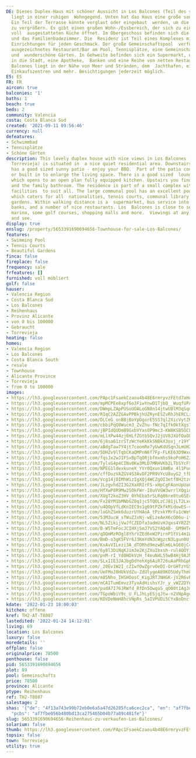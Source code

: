 ```yaml
---
DE: Dieses Duplex-Haus mit schöner Aussicht in Los Balcones (Teil des südlichen Torrevieja)
  liegt in einer ruhigen  Wohngegend. Unten hat das Haus eine große sonnige Terrasse.
  Ein Teil der Terrasse könnte verglast oder eingebaut  werden, um die Wohnfläche
  zu vergrößern. Es gibt einen großen Wohn-/Essbereich, der sich zu einer offenen,
  voll  ausgestatteten Küche öffnet. Im Obergeschoss befinden sich die 2 Schlafzimmer
  und das Familienbadezimmer. Die  Residenz ist Teil eines Komplexes mit fantastischen
  Einrichtungen für jeden Geschmack. Der große Gemeinschaftspool  verfügt über ein
  ausgezeichnetes Restaurant/Bar am Pool, Tennisplätze, eine Gemeinschaftsbibliothek
  und  wunderschöne Gärten. In Gehweite befinden sich ein Supermarkt, eine Busverbindung
  in die Stadt, eine Apotheke,  Banken und eine Reihe von netten Restaurants. Los
  Balcones liegt in der Nähe von Meer und Stränden, dem  Jachthafen, einigen Golfplätzen,
  Einkaufszentren und mehr. Besichtigungen jederzeit möglich.
ES: ES
FR: FR
aircon: true
balconies: '1'
baths: 1
beach: true
beds: 2
community: Valencia
costa: Costa Blanca Sud
created: '2021-09-11 09:56:46'
currency: null
defeatures:
- Schwimmbad
- Tennisplätze
- Schöne Gärten
description: This lovely duplex house with nice views in Los Balcones (part of southern
  Torrevieja) is situated in  a nice quiet residential area. Downstairs the house
  has a good sized sunny patio - enjoy your BBQ.  Part of the patio could be glazed
  or built in to enlarge the living space. There is a good sized  lounge/dining area
  which opens to an open plan fully equipped kitchen. Upstairs you find the 2  bedrooms
  and the family bathroom. The residence is part of a small complex with fantastic
  facilities  to suit all. The large communal pool has an excellent poolside restaurant/bar
  which caters for all  nationalities, tennis courts, communal library and beautiful
  gardens. Within walking distance is a  supermarket, bus service into Town, pharmacy,
  banks, and a number of nice restaurants. Los  Balcones is close to sea and beaches,the
  marina, some golf courses, shopping malls and more.  Viewings at any time. Come
  and see.
display: true
enslug: /property/5653391690694656-Townhouse-for-sale-Los-Balcones/
features:
- Swimming Pool
- Tennis Courts
- Beautiful Gardens
finca: false
fireplace: false
frequency: sale
frfeatures: []
furnished: voll möbliert
golf: false
hauser:
- Valencia Region
- Costa Blanca Sud
- Los Balcones
- Reihenhaus
- Provinz Alicante
- von 0 bis 100000
- Gebraucht
- Torrevieja
heating: false
homes:
- Valencia Region
- Los Balcones
- Costa Blanca South
- resale
- Townhouse
- Alicante Province
- Torrevieja
- from 0 to 100000
images:
- https://lh3.googleusercontent.com/PApc1FsaekCzaou4b48E6rmryvzFEtd7aHq33e6vVZ3wp_hamrt7SR_knuhwe-Kpiw1XubFj8TpPCcbfc5YNm-br96vuXkezDg=w640-rj-e30-l100
- https://lh3.googleusercontent.com/mpMCPEe8xpf6o3FiwYnwD1TjbQ__WuqfUPAYWIRwhSraKHJgGvrSDMYZVZqw7CTjQRPp8QpdMFGOO6lqGfM-HObYfU7HuFbyHg=w640-rj-e30-l100
- https://lh3.googleusercontent.com/DWmpLZApPUSoUOALoGN8n14jtwU8lM3qSqmtIsMN6Wz9Lseit-vOdl16q_4AvJI0nvkIFBXLMjixl6QyUZ98mNq4lt1rI8gUXA=w640-rj-e30-l100
- https://lh3.googleusercontent.com/RIqC2AZZGAvPPBkjhUZRynESZvRhJhERCLzNNSjP_VZPH1wF0Vgpx0bk2XPcqxrG9oNIhCB8qgAN8B1aCNPop80XL_MgcpUVOA=w640-rj-e30-l100
- https://lh3.googleusercontent.com/DLCeG_onBBjBoYpOgorE5SS7ql2XicVytZKNf4c2CYt6buP7ZvxhwRDV2Onalo5OqK5jfBz_t2Gpuk1T29CxmCSpwSpY74cE_gk=w640-rj-e30-l100
- https://lh3.googleusercontent.com/cbbiPqQ8Wucm3_ZvZhu-fNc7qIfk0ktXgs7I6eOpJvt-9u0Q71EMYM5JRHKOKq_lrNDTFdYRrEoFijxw1ViA7dOSGtSYulsH=w640-rj-e30-l100
- https://lh3.googleusercontent.com/jBPIdQUDmB9GxbVYasOP9mc3-KW8KSB5OCLTkaxFM1f15Y4cqA1BhhLI5MsqQUrP_kEJiyk4TDOUUy6n_KSb67zPY_JusIFB=w640-rj-e30-l100
- https://lh3.googleusercontent.com/mLlXPw44zj6HLfZGtb5QvJ2jUV8JXUfOaO8mBMRU_htrnodIfgG16bGnJqULSqVusEMFVsE0o9oVfEChoc5dU-Blhwh9NRNVpA=w640-rj-e30-l100
- https://lh3.googleusercontent.com/6j8sa61zrSTzWcYeKkKkSNBkX3oxj_r19YTSkRzYR8WyXXXE4Gb3k6Fb3rEfwguEUN1U3QI3p8xSINWlsk27TOjyP1UMVvmeEA=w640-rj-e30-l100
- https://lh3.googleusercontent.com/aBdgTaw7Y4jt7coomRe7yUwKdUSqnJLmUH272CDqM8F_bG6mkcrHtbSUvPSyvz_I8J0kHLkf7IP1S2-5yTh0kSKRhlCSWsa5Qk0=w640-rj-e30-l100
- https://lh3.googleusercontent.com/5DHZv9lTqbCKaQMPnN6f7Fp-FLKE63D9Wxdi_DUBlPEhs7sj7uEtyx0TEGDFlmYEXjcYN_BoyKiwQOdPiW4lBMnlUTWyDRa_=w640-rj-e30-l100
- https://lh3.googleusercontent.com/fqsJx2wJIFSxBpTqORjbfmxmhs9koPoH6ZzSBTmYSkvNZPtayFj9LLT3v449LnNoj461QMQ8Sm7AiUGa7B4ONM6XrqboYZoI=w640-rj-e30-l100
- https://lh3.googleusercontent.com/TylxG4p4CINv0Kw3MLD7MRHVKb2LTbSYcFSw7IkiGwyQZBQr8Vru2cWF1EA7FPTJNNNstWFhsjvg9S-vmUW-bXC97kxqi1pF=w640-rj-e30-l100
- https://lh3.googleusercontent.com/NPEG1ldexkuneX_YVr0Qxun1AWBx_4l1Pud9acg5YR28qoifjC3aDf6x5kU8vZdKpQwt62pX5AsdUnL-l9G_muv5QPNN7F7y-g=w640-rj-e30-l100
- https://lh3.googleusercontent.com/cffDuzVAZGV4S3AvDF2PR9VYcU8uyG2_tfDUD4uTgeTKG7Xtg_o2Wp_gEq-ijNb-52TWzeug0db9pHOzUL23qrAUR7vKxqj8Ww=w640-rj-e30-l100
- https://lh3.googleusercontent.com/Vcg14jDIMhWizIgXQj4WCZgOI3etf8H2tzdrlBOutkTsjedoJfBAALLENx2JgKjzOwOTD6F44RRTNEWPRfhV4oauDbYtNbL-=w640-rj-e30-l100
- https://lh3.googleusercontent.com/JLzgvhdZI3G2XaXRIrFS-xHpCgFAonUpUaCKNTVyl5UvGKWWXc1QXQn8YiwQ6bLS8hUi9su2PaBmfqmY_HcXg7lTGsMfI1mk0w=w640-rj-e30-l100
- https://lh3.googleusercontent.com/HfXwP8R9Mw2SOkFWr-I8uVVGW3wrrlXQgidjbK4Y4PuimT40EDAzunemfDCEGTBFsfV_xew69DdQ3apOkbVqM1H28_K0ZwiX=w640-rj-e30-l100
- https://lh3.googleusercontent.com/XUgT2koZ3HV_0YhEba5rSLRq86re0tu6SEcaWwVn40v1ewHq-TbYagDxquBM3-Z2Aeo0P93g6KDfsHnOCcLdnZHPK0WJGvYo7w=w640-rj-e30-l100
- https://lh3.googleusercontent.com/Fx28YM1bMNbGZ0q1jc5TQOLzCJ81jLT2LxdPQz_h6-A44P6SqLkfFxE3xfDNPIZ6AfZitODjwQ4eCOA8sAVIj8LpzD4m3zNTZrs=w640-rj-e30-l100
- https://lh3.googleusercontent.com/u4QOpVfLdKnIEC9s1g69tPZkfkMidowES-vpAtS3qKMeI5Ah7DVDSQL__DyxIYOZl4O5SguwEtTcpuQtXnnD5jcm9sOVzgkF=w640-rj-e30-l100
- https://lh3.googleusercontent.com/loGhZSmk6duzrUYHAoA_tPzxkYMrFu1cWeVRKQwyNr3dcWzuDbslIJo0ROc2FRUpnJG4SYOt727HEBxxNmrqFhHbO8jxEMx5=w640-rj-e30-l100
- https://lh3.googleusercontent.com/53M3ucW_sTWuZJxNj-wELzeAeX6cO06u-itkFwIx2cAdbaw7hIMzDmOuexGGuwI5wL9WQqRJBJtne7179n7p4xL1DN7h9tBdeQ=w640-rj-e30-l100
- https://lh3.googleusercontent.com/NL5ZikijVwJfCZEDfa3admUvHJqxs4YRZZ9_3vzm1dv4d4DpsKwy0FiaernwVIfxugMg70ftHetQx9qEvVeHhd141sarYkTy=w640-rj-e30-l100
- https://lh3.googleusercontent.com/B-WSTmFocJCIHXjSmJ7VS2YAQ4B-_GM9HTeu2PJl8dk4yZMeI8V6EYSwU1UfzpzViRSMDnf03g_d4h0PcVLbR3l_bVlWHYiv=w640-rj-e30-l100
- https://lh3.googleusercontent.com/qDQmMzROgl8YhrVZEd6eW2PirnP1tVi4m1W7NuqSNHRMW4XjH827-naBUflQIwfVApe204oGv7dxSHSiSKzk2WeqVgQY8YhbTA=w640-rj-e30-l100
- https://lh3.googleusercontent.com/BmD-o3gK5FVr6J3KmYdN3cWgzcN3Lgun0UjZAkDKFgvIaL4COINV3rhrSBKSel6suwbp1umMFUiFEBTITE9-YzynxMuxsigL3Q=w640-rj-e30-l100
- https://lh3.googleusercontent.com/KxAvVILezi3A_dTORhd9mzwBlm6LkG60jC4vKFaaoEuno8_v8ztD3r7dl1F1HenWwa6fyn1k_LtsBkt-DDaRsOA6EtJBt_7X=w640-rj-e30-l100
- https://lh3.googleusercontent.com/6y8l3DiNqKJim3e2KjZXuIbxsh-rul4QOY14Ue0h4e3Dvl7EvaZTNr0IezvTtLX99Dde3VL67spLJ52y7sthimM1ggshLtcO3g=w640-rj-e30-l100
- https://lh3.googleusercontent.com/pnM-rI_Yd8HDkVzH_f4euN4L55wB4Hj9AJNKhmBh_BDo3JSipLUemmvL03yO2KUG-stt4C4-nWkEOQ1ZF8PWIQ-3oOfx8kUHVw=w640-rj-e30-l100
- https://lh3.googleusercontent.com/SLxIIE3JAJbgDdYehXg6AiR726uAaPRhGpHTnDtLGj-CUbgham0tYZYCY-6FsIg6mkQUPR3V6unigzTsgZzn-sTzeRgVSKtGRQ=w640-rj-e30-l100
- https://lh3.googleusercontent.com/_20Ev1W2I_cZIwfOwZgrvOeDI-OrGHTzYGSMq52ly7VQh2UAXTxB3_qeiMSFPceD1MldLliY9Epm5ls5DCCwBQgyB6vp1ebjMw=w640-rj-e30-l100
- https://lh3.googleusercontent.com/UeFMoJ8HUkVdZu-ZdUlygeA89KOSUdyThmkIFcE7laLi9x6dbahvM2MoyAFaTjO-1mgJyrbrqEMKj2LTk7744ljDySCQ95JwUg=w640-rj-e30-l100
- https://lh3.googleusercontent.com/m85Nho_IHSHOosC_KigJRTJNHGK-jV2R6vRf3C8gfsyN0A6MfpYmqO7qS25K2xGr0uMX3N659COVTWAiquisWrlU4VRy6lKalA=w640-rj-e30-l100
- https://lh3.googleusercontent.com/mCAITumEmvz3TyxAdHishsYJr_y_vWZ2DYnCsMKfbOfwEbBBzAr7reXsBssFOZxSA5xSqggUBRFQkWqa11CRF4UdKqs9gwslRg=w640-rj-e30-l100
- https://lh3.googleusercontent.com/pudA7I76JRWfd_RfDn5OwqaS_qO00t1AgJm7NOsA0vA1Gd3ez9-xhon-Ba0cnaMfoYwNZ2uUB-RLd1cCpUG6iYPUhtLg6w5D=w640-rj-e30-l100
- https://lh3.googleusercontent.com/TGpoWbiV9c_U_FLJhLyESjqJtw-n2VNpAguWSs5idts_ZD7wKH_089-MPAz3KNcbDMxhARY0IkuwpVsDPhh5bmlhsWXZIXIS0A=w640-rj-e30-l100
- https://lh3.googleusercontent.com/KDVDeNmH8hcVNpRs_5aIVPUDi5CYxBoDncfv8WELkli-JQngHx7zYMsy3sR07PRtjO5Bj1T_KsN0J_7HaL694znJb6RKe6n2hA=w640-rj-e30-l100
kdate: '2022-01-23 18:00:03'
kitchen: offene
kref: TH2-AT-T8087
lastedited: '2022-01-24 14:12:01'
living: 69
location: Los Balcones
luxury: false
moredetails: ''
offplan: false
originalprice: 78500
penthouse: false
pid: 5653391690694656
plot: 89
pool: Gemeinschafts
price: 78500
province: Alicante
ptype: Reihenhaus
ref: TH2-T8087
salestage: 2
shas: '{"de": "4f13a743e99b72eb0e6a5a47d26285fca6cec2ca", "en": "af7fbe056b480bd13ca275465b04b77a89c481fe",
  "pcbs": "af7fbe056b480bd13ca275465b04b77a89c481fe"}'
slug: 5653391690694656-Reihenhaus-zu-verkaufen-Los-Balcones/
solarium: false
thumb: https://lh3.googleusercontent.com/PApc1FsaekCzaou4b48E6rmryvzFEtd7aHq33e6vVZ3wp_hamrt7SR_knuhwe-Kpiw1XubFj8TpPCcbfc5YNm-br96vuXkezDg=w400-h240-n-rj-e30-l100
topsix: false
town: Torrevieja
utility: true
---
```

